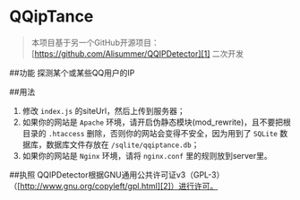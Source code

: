 # QQipTance
> 本项目基于另一个GitHub开源项目：[https://github.com/Alisummer/QQIPDetector][1] 二次开发

##功能
探测某个或某些QQ用户的IP

##用法
1. 修改 `index.js` 的siteUrl，然后上传到服务器；
2. 如果你的网站是 `Apache` 环境，请开启伪静态模块(mod_rewrite)，且不要把根目录的 `.htaccess` 删除，否则你的网站会变得不安全，因为用到了 `SQLite` 数据库，数据库文件存放在 `/sqlite/qqiptance.db`；
3. 如果你的网站是 `Nginx` 环境，请将 `nginx.conf` 里的规则放到server里。

##执照
QQIPDetector根据GNU通用公共许可证v3（GPL-3）（[http://www.gnu.org/copyleft/gpl.html][2]）进行许可。


  [1]: https://github.com/Alisummer/QQIPDetector
  [2]: http://www.gnu.org/copyleft/gpl.html
